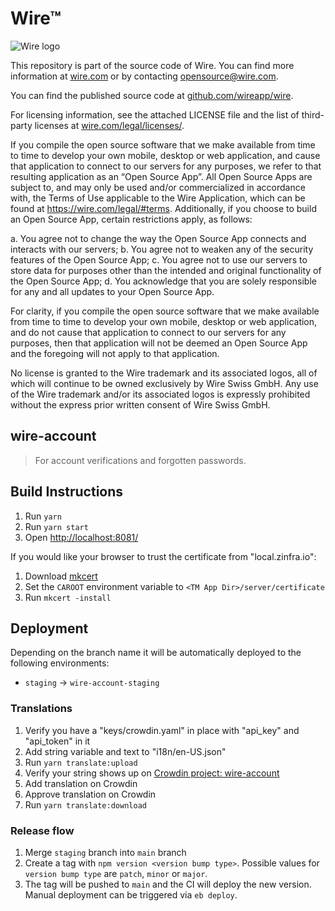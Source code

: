 # Wire™

![Wire logo](https://github.com/wireapp/wire/blob/master/assets/logo.png?raw=true)

This repository is part of the source code of Wire. You can find more information at [wire.com](https://wire.com) or by contacting opensource@wire.com.

You can find the published source code at [github.com/wireapp/wire](https://github.com/wireapp/wire).

For licensing information, see the attached LICENSE file and the list of third-party licenses at [wire.com/legal/licenses/](https://wire.com/legal/licenses/).

If you compile the open source software that we make available from time to time to develop your own mobile, desktop or web application, and cause that application to connect to our servers for any purposes, we refer to that resulting application as an “Open Source App”. All Open Source Apps are subject to, and may only be used and/or commercialized in accordance with, the Terms of Use applicable to the Wire Application, which can be found at https://wire.com/legal/#terms. Additionally, if you choose to build an Open Source App, certain restrictions apply, as follows:

a. You agree not to change the way the Open Source App connects and interacts with our servers; b. You agree not to weaken any of the security features of the Open Source App; c. You agree not to use our servers to store data for purposes other than the intended and original functionality of the Open Source App; d. You acknowledge that you are solely responsible for any and all updates to your Open Source App.

For clarity, if you compile the open source software that we make available from time to time to develop your own mobile, desktop or web application, and do not cause that application to connect to our servers for any purposes, then that application will not be deemed an Open Source App and the foregoing will not apply to that application.

No license is granted to the Wire trademark and its associated logos, all of which will continue to be owned exclusively by Wire Swiss GmbH. Any use of the Wire trademark and/or its associated logos is expressly prohibited without the express prior written consent of Wire Swiss GmbH.

## wire-account

> For account verifications and forgotten passwords.

## Build Instructions

1. Run `yarn`
1. Run `yarn start`
1. Open [http://localhost:8081/](http://localhost:8081/)

If you would like your browser to trust the certificate from "local.zinfra.io":

1. Download [mkcert](https://github.com/FiloSottile/mkcert/releases/latest)
2. Set the `CAROOT` environment variable to `<TM App Dir>/server/certificate`
3. Run `mkcert -install`

## Deployment

Depending on the branch name it will be automatically deployed to the following environments:

- `staging` -> `wire-account-staging`

### Translations

1. Verify you have a "keys/crowdin.yaml" in place with "api_key" and "api_token" in it
1. Add string variable and text to "i18n/en-US.json"
1. Run `yarn translate:upload`
1. Verify your string shows up on [Crowdin project: wire-account](https://crowdin.com/translate/wire-account/all/en-en)
1. Add translation on Crowdin
1. Approve translation on Crowdin
1. Run `yarn translate:download`

### Release flow

1. Merge `staging` branch into `main` branch
1. Create a tag with `npm version <version bump type>`. Possible values for `version bump type` are `patch`, `minor` or `major`.
1. The tag will be pushed to `main` and the CI will deploy the new version. Manual deployment can be triggered via `eb deploy`.
